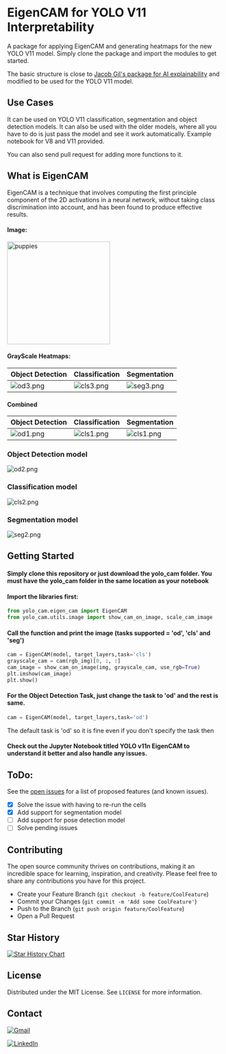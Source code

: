 # EigenCAM for YOLO V11 Interpretability

A package for applying EigenCAM and generating heatmaps for the new YOLO V11 model. Simply clone the package and import the modules to get started.

The basic structure is close to [Jacob Gil&#39;s package for AI explainability](https://github.com/jacobgil/pytorch-grad-cam) and modified to be used for the YOLO V11 model.

## Use Cases

It can be used on YOLO V11 classification, segmentation and object detection models. It can also be used with the older models, where all you have to do is just pass the model and see it work automatically. Example notebook for V8 and V11 provided.

You can also send pull request for adding more functions to it.

## What is EigenCAM

EigenCAM is a technique that involves computing the first principle component of the 2D activations in a neural network, without taking class discrimination into account, and has been found to produce effective results.

#### Image:

<img src="images/puppies.jpg" alt="puppies" width="240" height="240">

#### GrayScale Heatmaps:

| Object Detection         | Classification             | Segmentation               |
| ------------------------ | -------------------------- | -------------------------- |
| ![od3.png](images/od3.png) | ![cls3.png](images/cls3.png) | ![seg3.png](images/seg3.png) |

#### Combined

| Object Detection         | Classification             | Segmentation               |
| ------------------------ | -------------------------- | -------------------------- |
| ![od1.png](images/od1.png) | ![cls1.png](images/cls1.png) | ![cls1.png](images/seg1.png) |

### Object Detection model

![od2.png](images/od2.png)

### Classification model

![cls2.png](images/cls2.png)

### Segmentation model

![seg2.png](images/seg2.png)

## Getting Started

#### Simply clone this repository or just download the yolo_cam folder. You must have the yolo_cam folder in the same location as your notebook

#### Import the libraries first:

```python
from yolo_cam.eigen_cam import EigenCAM
from yolo_cam.utils.image import show_cam_on_image, scale_cam_image
```

#### Call the function and print the image (tasks supported = 'od', 'cls' and 'seg')

```python
cam = EigenCAM(model, target_layers,task='cls')
grayscale_cam = cam(rgb_img)[0, :, :]
cam_image = show_cam_on_image(img, grayscale_cam, use_rgb=True)
plt.imshow(cam_image)
plt.show()
```

#### For the Object Detection Task, just change the task to 'od' and the rest is same.

```python
cam = EigenCAM(model, target_layers,task='od')
```

The default task is 'od' so it is fine even if you don't specify the task then

#### Check out the Jupyter Notebook titled YOLO v11n EigenCAM to understand it better and also handle any issues.

## ToDo:

See the [open issues](https://github.com/rigvedrs/Yolo-V8-CAM/issues) for a list of proposed features (and known issues).

- [X] Solve the issue with having to re-run the cells
- [X] Add support for segmentation model
- [ ] Add support for pose detection model
- [ ] Solve pending issues

## Contributing

The open source community thrives on contributions, making it an incredible space for learning, inspiration, and creativity. Please feel free to share any contributions you have for this project.

- Create your Feature Branch (`git checkout -b feature/CoolFeature`)
- Commit your Changes (`git commit -m 'Add some CoolFeature'`)
- Push to the Branch (`git push origin feature/CoolFeature`)
- Open a Pull Request

## Star History

[![Star History Chart](https://api.star-history.com/svg?repos=rigvedrs/YOLO-V11-CAM&type=Date)](https://star-history.com/#rigvedrs/YOLO-V11-CAM&Date)



## License

Distributed under the MIT License. See `LICENSE` for more information.

## Contact

[![Gmail](https://img.shields.io/badge/Gmail-D14836?style=for-the-badge&logo=gmail&logoColor=white "My email ID")](mailto:rigvedrs@gmail.com)

[![LinkedIn](https://img.shields.io/badge/LinkedIn-0077B5?style=for-the-badge&logo=linkedin&logoColor=white "Visit my LinkedIn profile")](https://www.linkedin.com/in/rigvedrs/)
